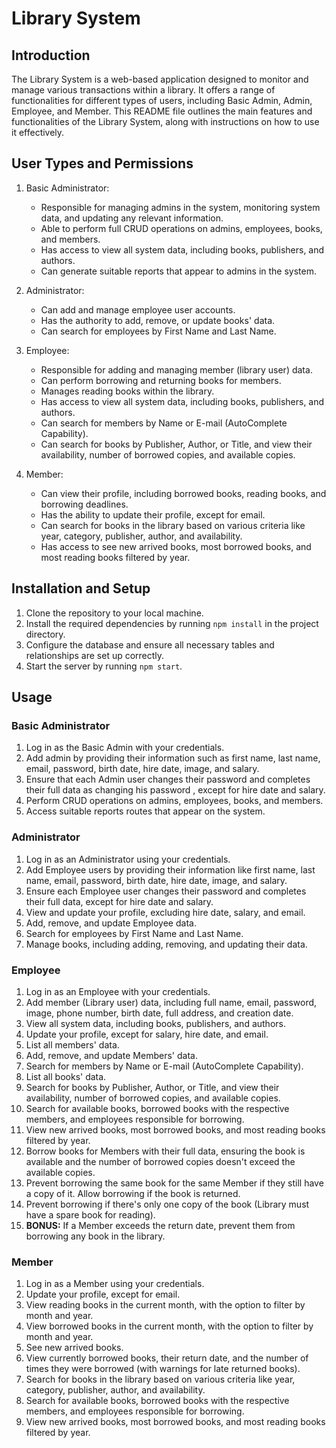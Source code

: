 # Library System

## Introduction

The Library System is a web-based application designed to monitor and manage various transactions within a library. It offers a range of functionalities for different types of users, including Basic Admin, Admin, Employee, and Member. This README file outlines the main features and functionalities of the Library System, along with instructions on how to use it effectively.

## User Types and Permissions

1. Basic Administrator:
   - Responsible for managing admins in the system, monitoring system data, and updating any relevant information.
   - Able to perform full CRUD operations on admins, employees, books, and members.
   - Has access to view all system data, including books, publishers, and authors.
   - Can generate suitable reports that appear to admins in the system.

2. Administrator:
   - Can add and manage employee user accounts.
   - Has the authority to add, remove, or update books' data.
   - Can search for employees by First Name and Last Name.

3. Employee:
   - Responsible for adding and managing member (library user) data.
   - Can perform borrowing and returning books for members.
   - Manages reading books within the library.
   - Has access to view all system data, including books, publishers, and authors.
   - Can search for members by Name or E-mail (AutoComplete Capability).
   - Can search for books by Publisher, Author, or Title, and view their availability, number of borrowed copies, and available copies.

4. Member:
   - Can view their profile, including borrowed books, reading books, and borrowing deadlines.
   - Has the ability to update their profile, except for email.
   - Can search for books in the library based on various criteria like year, category, publisher, author, and availability.
   - Has access to see new arrived books, most borrowed books, and most reading books filtered by year.

## Installation and Setup

1. Clone the repository to your local machine.
2. Install the required dependencies by running `npm install` in the project directory.
3. Configure the database and ensure all necessary tables and relationships are set up correctly.
4. Start the server by running `npm start`.
   
## Usage

### Basic Administrator

1. Log in as the Basic Admin with your credentials.
2. Add admin by providing their information such as first name, last name, email, password, birth date, hire date, image, and salary.
3. Ensure that each Admin user changes their password and completes their full data as changing his password , except for hire date and salary.
4. Perform CRUD operations on admins, employees, books, and members.
5. Access suitable reports routes that appear on the system.

### Administrator

1. Log in as an Administrator using your credentials.
2. Add Employee users by providing their information like first name, last name, email, password, birth date, hire date, image, and salary.
3. Ensure each Employee user changes their password and completes their full data, except for hire date and salary.
4. View and update your profile, excluding hire date, salary, and email.
5. Add, remove, and update Employee data.
6. Search for employees by First Name and Last Name.
7. Manage books, including adding, removing, and updating their data.

### Employee

1. Log in as an Employee with your credentials.
2. Add member (Library user) data, including full name, email, password, image, phone number, birth date, full address, and creation date.
3. View all system data, including books, publishers, and authors.
4. Update your profile, except for salary, hire date, and email.
5. List all members' data.
6. Add, remove, and update Members' data.
7. Search for members by Name or E-mail (AutoComplete Capability).
8. List all books' data.
9. Search for books by Publisher, Author, or Title, and view their availability, number of borrowed copies, and available copies.
10. Search for available books, borrowed books with the respective members, and employees responsible for borrowing.
11. View new arrived books, most borrowed books, and most reading books filtered by year.
12. Borrow books for Members with their full data, ensuring the book is available and the number of borrowed copies doesn't exceed the available copies.
13. Prevent borrowing the same book for the same Member if they still have a copy of it. Allow borrowing if the book is returned.
14. Prevent borrowing if there's only one copy of the book (Library must have a spare book for reading).
15. **BONUS:** If a Member exceeds the return date, prevent them from borrowing any book in the library.

### Member

1. Log in as a Member using your credentials.
2. Update your profile, except for email.
3. View reading books in the current month, with the option to filter by month and year.
4. View borrowed books in the current month, with the option to filter by month and year.
5. See new arrived books.
6. View currently borrowed books, their return date, and the number of times they were borrowed (with warnings for late returned books).
7. Search for books in the library based on various criteria like year, category, publisher, author, and availability.
8. Search for available books, borrowed books with the respective members, and employees responsible for borrowing.
9. View new arrived books, most borrowed books, and most reading books filtered by year.
